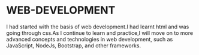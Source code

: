# WEB-DEVELOPMENT
I had started with the basis of web development.I had learnt html and was going through css.As I continue to learn and practice,I will move on to more advanced concepts and technologies in web development, such as JavaScript, NodeJs, Bootstrap, and other frameworks. 

